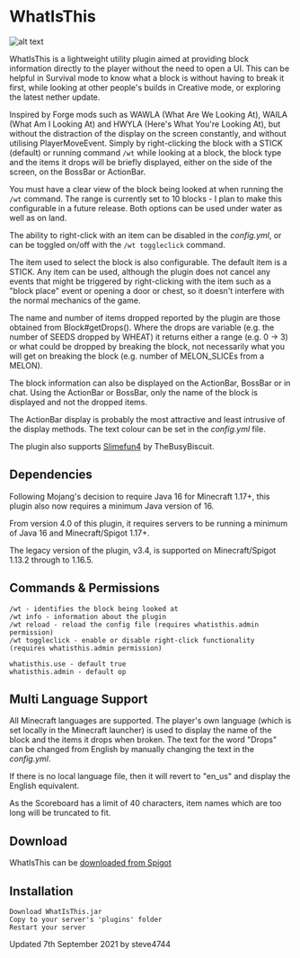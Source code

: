 # WhatIsThis

![alt text](https://user-images.githubusercontent.com/6975392/106388678-9858b180-63d7-11eb-9941-91aaa0ef6fc2.png "WhatIsThis by steve4744")

WhatIsThis is a lightweight utility plugin aimed at providing block information directly to the player without the need to open a UI. This can be helpful in Survival mode to know what a block is without having to break it first, while looking at other people's builds in Creative mode, or exploring the latest nether update.

Inspired by Forge mods such as WAWLA (What Are We Looking At), WAILA (What Am I Looking At) and HWYLA (Here's What You're Looking At), but without the distraction of the display on the screen constantly, and without utilising PlayerMoveEvent. Simply by right-clicking the block with a STICK (default) or running command `/wt` while looking at a block, the block type and the items it drops will be briefly displayed, either on the side of the screen, on the BossBar or ActionBar.

You must have a clear view of the block being looked at when running the `/wt` command. The range is currently set to 10 blocks - I plan to make this configurable in a future release. Both options can be used under water as well as on land.

The ability to right-click with an item can be disabled in the _config.yml_, or can be toggled on/off with the `/wt toggleclick` command.

The item used to select the block is also configurable. The default item is a STICK. Any item can be used, although the plugin does not cancel any events that might be triggered by right-clicking with the item such as a "block place" event or opening a door or chest, so it doesn't interfere with the normal mechanics of the game.

The name and number of items dropped reported by the plugin are those obtained from Block#getDrops(). Where the drops are variable (e.g. the number of SEEDS dropped by WHEAT) it returns either a range (e.g. 0 -> 3) or what could be dropped by breaking the block, not necessarily what you will get on breaking the block (e.g. number of MELON_SLICEs from a MELON).

The block information can also be displayed on the ActionBar, BossBar or in chat. Using the ActionBar or BossBar, only the name of the block is displayed and not the dropped items.

The ActionBar display is probably the most attractive and least intrusive of the display methods. The text colour can be set in the _config.yml_ file.

The plugin also supports [Slimefun4](https://github.com/Slimefun/Slimefun4/ "Slimefun4") by TheBusyBiscuit.

## Dependencies
Following Mojang's decision to require Java 16 for Minecraft 1.17+, this plugin also now requires a minimum Java version of 16.

From version 4.0 of this plugin, it requires servers to be running a minimum of Java 16 and Minecraft/Spigot 1.17+.

The legacy version of the plugin, v3.4, is supported on Minecraft/Spigot 1.13.2 through to 1.16.5.


## Commands & Permissions
```
/wt - identifies the block being looked at
/wt info - information about the plugin
/wt reload - reload the config file (requires whatisthis.admin permission)
/wt toggleclick - enable or disable right-click functionality (requires whatisthis.admin permission)
```
```
whatisthis.use - default true
whatisthis.admin - default op
```

## Multi Language Support
All Minecraft languages are supported. The player's own language (which is set locally in the Minecraft launcher) is used to display the name of the block and the items it drops when broken. The text for the word "Drops" can be changed from English by manually changing the text in the _config.yml_.

If there is no local language file, then it will revert to "en_us" and display the English equivalent.

As the Scoreboard has a limit of 40 characters, item names which are too long will be truncated to fit.


## Download
WhatIsThis can be [downloaded from Spigot](https://www.spigotmc.org/resources/whatisthis-identify-the-block-you-are-looking-at.65050/ "WhatIsThis by steve4744")

## Installation

    Download WhatIsThis.jar
    Copy to your server's 'plugins' folder
    Restart your server



Updated 7th September 2021 by steve4744
